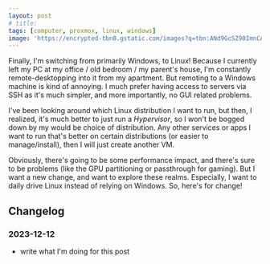 ```yaml
---
layout: post
# title: 
tags: [computer, proxmox, linux, windows]
image: 'https://encrypted-tbn0.gstatic.com/images?q=tbn:ANd9GcSZ90ImnCAA4OAcvrF1BY_rAqw-KkjqYnf11gxU9-NUk5BIfmptE5y_u2FUaLErq3w4h9M&usqp=CAU'
---
```


Finally, I'm switching from primarily Windows, to Linux! Because I currently left my PC at my office / old bedroom / my parent's house, I'm constantly remote-desktopping into it from my apartment. But remoting to a Windows machine is kind of annoying. I much prefer having access to servers via SSH as it's much simpler, and more importantly, no GUI related problems.

I've been looking around which Linux distribution I want to run, but then, I realized, it's much better to just run a _Hypervisor_, so I won't be bogged down by my would be choice of distribution. Any other services or apps I want to run that's better on certain distributions (or easier to manage/install), then I will just create another VM.

Obviously, there's going to be some performance impact, and there's sure to be problems (like the GPU partitioning or passthrough for gaming). But I want a new change, and want to explore these realms. Especially, I want to daily drive Linux instead of relying on Windows. So, here's for change!

## Changelog
### 2023-12-12
- write what I'm doing for this post